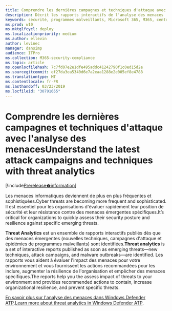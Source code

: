 ```yaml
---
title: Comprendre les dernières campagnes et techniques d'attaque avec l'analyse des menaces
description: Décrit les rapports interactifs de l'analyse des menaces
keywords: sécurité, programmes malveillants, Microsoft 365, M365, centre de sécurité, analyse des menaces, Windows Defender ATP, Cyber, posture de sécurité, nouvelles menaces
ms.prod: w10
ms.mktglfcycl: deploy
ms.localizationpriority: medium
ms.author: ellevin
author: levinec
manager: dansimp
audience: ITPro
ms.collection: M365-security-compliance
ms.topic: article
ms.openlocfilehash: 7c7fd07e2e1dfe495addc41242790f1c0ed15d2e
ms.sourcegitcommit: ef27da3ea5340d6e7a2eaa1288e2e005ef8e4788
ms.translationtype: MT
ms.contentlocale: fr-FR
ms.lasthandoff: 03/23/2019
ms.locfileid: "30791655"
---
```

# <a name="understand-the-latest-attack-campaigns-and-techniques-with-threat-analytics"></a><span data-ttu-id="38e6b-104">Comprendre les dernières campagnes et techniques d'attaque avec l'analyse des menaces</span><span class="sxs-lookup"><span data-stu-id="38e6b-104">Understand the latest attack campaigns and techniques with threat analytics</span></span>

[!include[Prerelease�information](prerelease.md)]

<span data-ttu-id="38e6b-105">Les menaces informatiques deviennent de plus en plus fréquentes et sophistiquées.</span><span class="sxs-lookup"><span data-stu-id="38e6b-105">Cyber threats are becoming more frequent and sophisticated.</span></span> <span data-ttu-id="38e6b-106">Il est essentiel pour les organisations d'évaluer rapidement leur position de sécurité et leur résistance contre des menaces émergentes spécifiques.</span><span class="sxs-lookup"><span data-stu-id="38e6b-106">It’s critical for organizations to quickly assess their security posture and resilience against specific emerging threats.</span></span>

<span data-ttu-id="38e6b-107">**Threat Analytics** est un ensemble de rapports interactifs publiés dès que des menaces émergentes (nouvelles techniques, campagnes d'attaque et épidémies de programmes malveillants) sont identifiées.</span><span class="sxs-lookup"><span data-stu-id="38e6b-107">**Threat analytics** is a set of interactive reports published as soon as emerging threats—new techniques, attack campaigns, and malware outbreaks—are identified.</span></span> <span data-ttu-id="38e6b-108">Les rapports vous aident à évaluer l'impact des menaces pour votre environnement et vous fournissent les actions recommandées pour les inclure, augmenter la résilience de l'organisation et empêcher des menaces spécifiques.</span><span class="sxs-lookup"><span data-stu-id="38e6b-108">The reports help you the assess impact of threats to your environment and provides recommended actions to contain, increase organizational resilience, and prevent specific threats.</span></span>

<span data-ttu-id="38e6b-109">[En savoir plus sur l'analyse des menaces dans Windows Defender ATP](https://docs.microsoft.com/en-us/windows/security/threat-protection/windows-defender-atp/threat-analytics).</span><span class="sxs-lookup"><span data-stu-id="38e6b-109">[Learn more about threat analytics in Windows Defender ATP](https://docs.microsoft.com/en-us/windows/security/threat-protection/windows-defender-atp/threat-analytics).</span></span>  